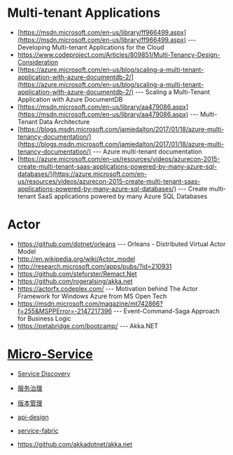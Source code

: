 # Multi-tenant Applications 
* [https://msdn.microsoft.com/en-us/library/ff966499.aspx](https://msdn.microsoft.com/en-us/library/ff966499.aspx) --- Developing Multi-tenant Applications for the Cloud
* https://www.codeproject.com/Articles/809851/Multi-Tenancy-Design-Consideration
* [https://azure.microsoft.com/en-us/blog/scaling-a-multi-tenant-application-with-azure-documentdb-2/](https://azure.microsoft.com/en-us/blog/scaling-a-multi-tenant-application-with-azure-documentdb-2/) --- Scaling a Multi-Tenant Application with Azure DocumentDB
* [https://msdn.microsoft.com/en-us/library/aa479086.aspx](https://msdn.microsoft.com/en-us/library/aa479086.aspx) --- Multi-Tenant Data Architecture
* [https://blogs.msdn.microsoft.com/jamiedalton/2017/01/18/azure-multi-tenancy-documentation/](https://blogs.msdn.microsoft.com/jamiedalton/2017/01/18/azure-multi-tenancy-documentation/) --- Azure multi-tenant documentation
* [https://azure.microsoft.com/en-us/resources/videos/azurecon-2015-create-multi-tenant-saas-applications-powered-by-many-azure-sql-databases/](https://azure.microsoft.com/en-us/resources/videos/azurecon-2015-create-multi-tenant-saas-applications-powered-by-many-azure-sql-databases/) --- Create multi-tenant SaaS applications powered by many Azure SQL Databases
# Actor
- https://github.com/dotnet/orleans --- Orleans - Distributed Virtual Actor Model 
- http://en.wikipedia.org/wiki/Actor_model
- http://research.microsoft.com/apps/pubs/?id=210931
- https://github.com/steforster/Remact.Net
- https://github.com/rogeralsing/akka.net
- https://actorfx.codeplex.com/ --- Motivation behind The Actor Framework for Windows Azure from MS Open Tech
- https://msdn.microsoft.com/magazine/mt742866?f=255&MSPPError=-2147217396 --- Event-Command-Saga Approach for Business Logic
- https://petabridge.com/bootcamp/ --- Akka.NET 
# [Micro-Service](https://github.com/maskx/TAEA/blob/master/Cloud/Application/Micro-Service/readme.md)
* [Service Discovery](https://github.com/maskx/TAEA/blob/master/Cloud/Application/Micro-Service/readme.md#service-discovery)
* [服务治理](https://github.com/maskx/TAEA/blob/master/Cloud/Application/Micro-Service/readme.md#服务治理)
* [版本管理](https://github.com/maskx/TAEA/blob/master/Cloud/Application/Micro-Service/readme.md#版本管理)
* [api-design](https://github.com/maskx/TAEA/blob/master/Cloud/Application/Micro-Service/readme.md#api-design)
* [service-fabric](https://github.com/maskx/TAEA/blob/master/Cloud/Application/Micro-Service/readme.md#service-fabric)

* https://github.com/akkadotnet/akka.net
